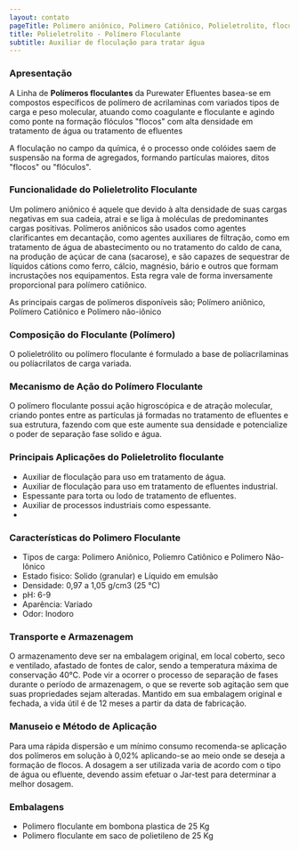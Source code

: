 ```yaml
---
layout: contato
pageTitle: Polimero aniônico, Polimero Catiônico, Polieletrolito, floculante, polimero floculante, adensamento de lodo, floculante para tratamento de efluentes, polimero para tratamento de efluentes, polieletrolito floculante
title: Polieletrolito - Polímero Floculante
subtitle: Auxiliar de floculação para tratar água
---
```


### Apresentação
A Linha de **Polímeros floculantes** da Purewater Efluentes basea-se em compostos específicos de polímero de acrilaminas com variados tipos de carga e peso molecular, atuando como coagulante e floculante e agindo como ponte na formação flóculos "flocos" com alta densidade em tratamento de água ou tratamento de efluentes

A floculação no campo da química, é o processo onde colóides saem de suspensão na forma de agregados, formando partículas maiores, ditos "flocos" ou "flóculos". 

### Funcionalidade do Polieletrolito Floculante

Um polímero aniônico é aquele que devido à alta densidade de suas cargas negativas em sua cadeia, atrai e se liga à moléculas de predominantes cargas positivas. Polímeros aniônicos são usados como agentes clarificantes em decantação, como agentes auxiliares de filtração, como em tratamento de água de abastecimento ou no tratamento do caldo de cana, na produção de açúcar de cana (sacarose), e são capazes de sequestrar de líquidos cátions como ferro, cálcio, magnésio, bário e outros que formam incrustações nos equipamentos. 
Esta regra vale de forma inversamente proporcional para polímero catiônico.

As principais cargas de polímeros disponíveis são; Polímero aniônico, Polímero Catiônico e Polímero não-iônico

### Composição do Floculante (Polímero)
O polieletrólito ou polímero floculante é formulado a base de políacrilaminas ou políacrilatos de carga variada. 

### Mecanismo de Ação do Polímero Floculante
O polímero floculante possui ação higroscópica e de atração molecular, criando pontes entre as partículas já formadas no tratamento de efluentes e sua estrutura, fazendo com que este aumente sua densidade e potencialize o poder de separação fase solido e água.


### Principais Aplicações do Polieletrolito floculante

- Auxiliar de floculação para uso em tratamento de água.
- Auxiliar de floculação para uso em tratamento de efluentes industrial.
- Espessante para torta ou lodo de tratamento de efluentes.
- Auxiliar de processos industriais como espessante.
- 

### Características do Polimero Floculante

- Tipos de carga: Polimero Aniônico, Poliemro Catiônico e Polimero Não-Iônico
- Estado fisico: Solido (granular) e Líquido em emulsão
- Densidade: 0,97 a 1,05 g/cm3 (25 °C)
- pH: 6-9
- Aparência: Variado
- Odor: Inodoro

### Transporte e Armazenagem
O armazenamento deve ser na embalagem original, em local coberto, seco e ventilado, afastado de fontes de calor, sendo a temperatura máxima de conservação 40°C. 
Pode vir a ocorrer o processo de separação de fases durante o período de armazenagem, o que se reverte sob agitação sem que suas propriedades sejam alteradas. 
Mantido em sua embalagem original e fechada, a vida útil é de 12 meses a partir da data de  fabricação.

### Manuseio e Método de Aplicação
Para uma rápida dispersão e um mínimo consumo recomenda-se aplicação dos polímeros em solução à 0,02% aplicando-se ao meio onde se deseja a formação de flocos. 
A dosagem a ser utilizada varia de acordo com o tipo de água ou efluente, devendo assim efetuar o Jar-test para determinar a melhor dosagem.


### Embalagens

- Polimero floculante em bombona plastica de 25 Kg
- Polimero floculante em saco de polietileno de 25 Kg
